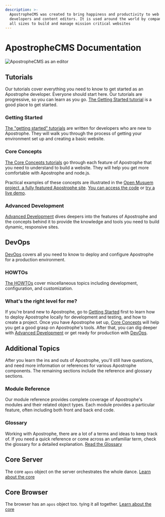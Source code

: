 ```yaml
---
description: >-
  ApostropheCMS was created to bring happiness and productivity to web
  developers and content editors. It is used around the world by companies of
  all sizes to build and manage mission critical websites
---
```


# ApostropheCMS Documentation

![ApostropheCMS as an editor](.gitbook/assets/ezgif.com-video-to-gif.gif)

## Tutorials

Our tutorials cover everything you need to know to get started as an Apostrophe developer. Everyone should start here. Our tutorials are progressive, so you can learn as you go. [The Getting Started tutorial](/tutorials/getting-started/setting-up-your-environment.md) is a good place to get started.

### Getting Started

[The "getting started" tutorials](/tutorials/getting-started/setting-up-your-environment.md) are written for developers who are new to Apostrophe. They will walk you through the process of getting your environment set up and creating a basic website.

### Core Concepts

[The Core Concepts tutorials](/tutorials/core-concepts/technical-overview.md) go through each feature of Apostrophe that you need to understand to build a website.  They will help you get more comfortable with Apostrophe and node.js.

Practical examples of these concepts are illustrated in the [Open Musuem project, a fully featured Apostrophe site](https://github.com/apostrophecms/apostrophe-open-museum). [You can access the code](https://github.com/apostrophecms/apostrophe-open-museum) or [try a live demo](http://demo.apostrophecms.org).


### Advanced Development

[Advanced Development](/tutorials/advanced-development/README.md) dives deepers into the features of Apostrophe and the concepts behind it to provide the knowledge and tools you need to build dynamic, responsive sites.

## DevOps

[DevOps](/tutorials/devops/README.md) covers all you need to know to deploy and configure Apostrophe for a production environment.

### HOWTOs

[The HOWTOs](/tutorials/howtos/README.md) cover miscellaneous topics including development, configuration, and customization.

### What's the right level for me?

If you're brand new to Apostrophe, go to [Getting Started](/tutorials/getting-started/setting-up-your-environment.md) first to learn how to deploy Apostrophe locally for development and testing, and how to create a project. Once you have Apostrophe set up, [Core Concepts](/tutorials/core-concepts/README.md) will help you get a good grasp on Apostrophe's tools. After that, you can dig deeper with [Advanced Development](/tutorials/advanced-development/README.md) or get ready for production with [DevOps](tutorials/devops/README.md).

## Additional Topics

After you learn the ins and outs of Apostrophe, you'll still have questions, and need more information or references for various Apostrophe components. The remaining sections include the reference and glossary sections.

### Module Reference

Our module reference provides complete coverage of Apostrophe's modules and their related object types. Each module provides a particular feature, often including both front and back end code.

### Glossary

Working with Apostrophe, there are a lot of a terms and ideas to keep track of. If you need a quick reference or come across an unfamiliar term, check the glossary for a detailed explanation. [Read the Glossary](/other/glossary.md)

## Core Server

The core `apos` object on the server orchestrates the whole dance. [Learn about the core](/other/core-server.md)

## Core Browser

The browser has an `apos` object too. tying it all together. [Learn about the core](/other/core-browser.md)

